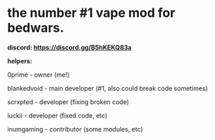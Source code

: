 # the number #1 vape mod for bedwars.

**discord: https://discord.gg/B5hKEKQ83a**

**helpers:**

0prime - owner (me!)

blankedvoid - main developer (#1, also could break code sometimes)

scrxpted - developer (fixing broken code)

luckii - developer (fixed code, etc)

inumgaming - contributor (some modules, etc)
